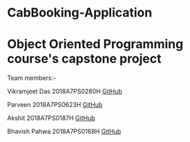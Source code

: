 # CabBooking-Application
# Object Oriented Programming course's capstone project

Team members:-

Vikramjeet Das 2018A7PS0280H [GitHub](https://github.com/VikramjeetD)

Parveen 2018A7PS0623H [GitHub](https://github.com/1parveenjakhar)

Akshit 2018A7PS0187H [GitHub](https://github.com/akshitkh47612)

Bhavish Pahwa 2018A7PS0168H [GitHub](https://github.com/bp-high)
